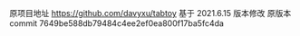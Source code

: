 原项目地址 https://github.com/davyxu/tabtoy
基于 2021.6.15 版本修改
原版本commit 7649be588db79484c4ee2ef0ea800f17ba5fc4da
